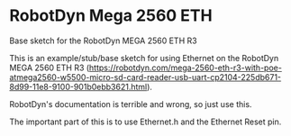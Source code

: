 # RobotDyn Mega 2560 ETH
Base sketch for the RobotDyn MEGA 2560 ETH R3

This is an example/stub/base sketch for using Ethernet on the RobotDyn MEGA 2560 ETH R3 (https://robotdyn.com/mega-2560-eth-r3-with-poe-atmega2560-w5500-micro-sd-card-reader-usb-uart-cp2104-225db671-8d99-11e8-9100-901b0ebb3621.html).

RobotDyn's documentation is terrible and wrong, so just use this.

The important part of this is to use Ethernet.h and the Ethernet Reset pin.
